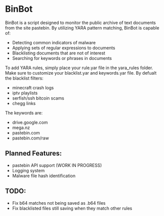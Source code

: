 # BinBot
BinBot is a script designed to monitor the public archive of text documents from the site pastebin.
By utilizing YARA pattern matching, BinBot is capable of:
* Detecting common indicators of malware
* Applying sets of regular expressions to documents
* Blacklisting documents that are not of interest
* Searching for keywords or phrases in documents

To add YARA rules, simply place your rule.yar file in the yara_rules folder.
Make sure to customize your blacklist.yar and keywords.yar file. By defualt the blacklist filters:
* minecraft crash logs
* iptv playlists
* serfish/ssh bitcoin scams
* chegg links

The keywords are:
* drive.google.com
* mega.nz
* pastebin.com
* pastebin.com/raw

## Planned Features:

* pastebin API support (WORK IN PROGRESS)
* Logging system
* Malware file hash identification


## TODO:
- Fix b64 matches not being saved as .b64 files
- Fix blacklisted files still saving when they match other rules
